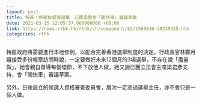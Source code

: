```yaml
---
layout: post
title: 特首：將親自督導選舉　已獲梁君彥「開快車」審議草案
date: 2021-03-15 12:05:37.000000000 +08:00
link: https://news.rthk.hk/rthk/ch/component/k2/1580636-20210315.htm
categories: rthk
---
```


特區政府將需要進行本地修例，以配合完善香港選舉制度的決定。行政長官林鄭月娥接受多份報章訪問時說，一定要做好未來12個月的3場選舉，不存在說「盡量做」，她會親自督導每個環節，不下放他人做，她又說已獲立法會主席梁君彥支持，會「開快車」審議草案。

另外，日後設立的候選人資格審查委員會，層次一定高過選舉主任，亦不會只是一個人做。
